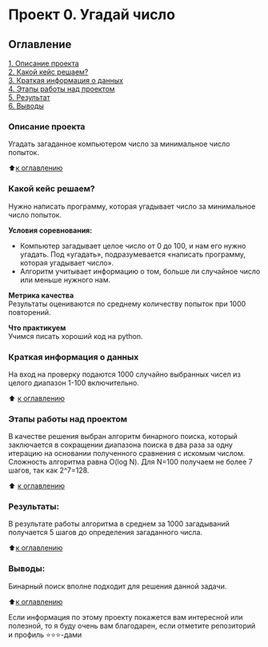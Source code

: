 # Проект 0. Угадай число

## Оглавление  
[1. Описание проекта](.README.md#Описание-проекта)  
[2. Какой кейс решаем?](.README.md#Какой-кейс-решаем)  
[3. Краткая информация о данных](.README.md#Краткая-информация-о-данных)  
[4. Этапы работы над проектом](.README.md#Этапы-работы-над-проектом)  
[5. Результат](.README.md#Результат)    
[6. Выводы](.README.md#Выводы) 

### Описание проекта    
Угадать загаданное компьютером число за минимальное число попыток.

:arrow_up:[к оглавлению](_)


### Какой кейс решаем?    
Нужно написать программу, которая угадывает число за минимальное число попыток.

**Условия соревнования:**  
- Компьютер загадывает целое число от 0 до 100, и нам его нужно угадать. Под «угадать», подразумевается «написать программу, которая угадывает число».
- Алгоритм учитывает информацию о том, больше ли случайное число или меньше нужного нам.

**Метрика качества**     
Результаты оцениваются по среднему количеству попыток при 1000 повторений.

**Что практикуем**     
Учимся писать хороший код на python.


### Краткая информация о данных
На вход на проверку подаются 1000 случайно выбранных чисел из целого диапазон 1-100 включительно.
  
:arrow_up: [к оглавлению](.README.md#Оглавление)


### Этапы работы над проектом  
В качестве решения выбран алгоритм бинарного поиска, который заключается в сокращении диапазона поиска в два раза за одну итерацию на основании полученного сравнения с искомым числом. Сложность алгоритма равна O(log N). Для N=100 получаем не более 7 шагов, так как 2^7=128.

:arrow_up: [к оглавлению](.README.md#Оглавление)


### Результаты:  
В результате работы алгоритма в среднем за 1000 загадываний получается 5 шагов до определения загаданного числа.

:arrow_up:[к оглавлению](.README.md#Оглавление)


### Выводы:  
Бинарный поиск вполне подходит для решения данной задачи.

:arrow_up:[к оглавлению](.README.md#Оглавление)


Если информация по этому проекту покажется вам интересной или полезной, то я буду очень вам благодарен, если отметите репозиторий и профиль ⭐️⭐️⭐️-дами
